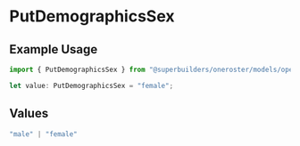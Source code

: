 # PutDemographicsSex

## Example Usage

```typescript
import { PutDemographicsSex } from "@superbuilders/oneroster/models/operations";

let value: PutDemographicsSex = "female";
```

## Values

```typescript
"male" | "female"
```